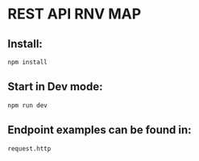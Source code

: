 # REST API RNV MAP

## Install:

```
npm install
```

## Start in Dev mode:

```
npm run dev
```

## Endpoint examples can be found in:

```
request.http
```
